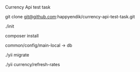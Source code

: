 Currency Api test task

git clone git@github.com:happyendik/currency-api-test-task.git

./init

composer install

common/config/main-local -> db

./yii migrate

./yii currency/refresh-rates
